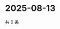 # 2025-08-13

共 0 条

<!-- BEGIN ZHIHUVIDEO -->
<!-- 最后更新时间 Wed Aug 13 2025 00:14:47 GMT+0800 (China Standard Time) -->

<!-- END ZHIHUVIDEO -->
